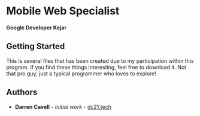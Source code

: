 # Mobile Web Specialist
**Google Developer Kejar**

## Getting Started
This is several files that has been created due to my participation within this program. If you find these things interesting, feel free to download it. Not that pro guy, just a typical programmer who loves to explore!
## Authors
* **Darren Cavell** - *Initial work* - [dc21.tech](https://dc21.tech)